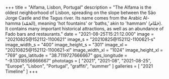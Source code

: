 +++
title = "Alfama, Lisbon, Portugal"
description = "The Alfama is the oldest neighborhood of Lisbon, spreading on the slope between the São Jorge Castle and the Tagus river. Its name comes from the Arabic Al-hamma (الحَمّة), meaning 'hot fountains' or 'baths,' akin to 'hammam' (حَمَّام). It contains many important historical attractions, as well as an abundance of Fado bars and restaurants."
date = "2021-08-25T15:21:12.000"
image = "20210825@152112-1100621"
image_s = "20210825@152112-1100621-s"
image_width_s = "400"
image_height_s = "301"
image_xl = "20210825@152112-1100621-xl"
image_width_xl = "1024"
image_height_xl = "769"
gps_latitude = "38.7119727666667"
gps_longitude = "-9.13018556666667"
phototags = [ "2021", "2021-08", "2021-08-25", "Europe", "Lisbon", "Portugal", "graffiti", "summer" ]
galleries = [ "2021 Timeline" ]
+++
